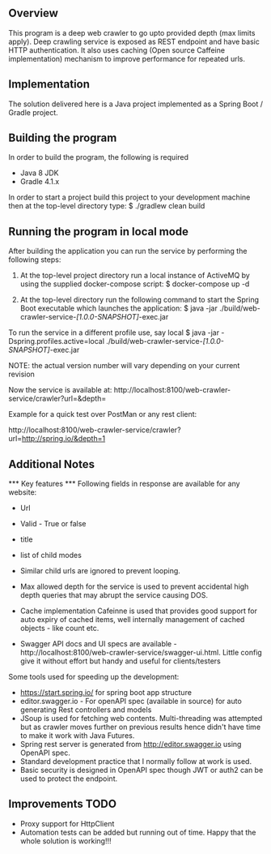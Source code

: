 ## Overview
This program is a deep web crawler to go upto provided depth (max limits apply). Deep crawling service is exposed as REST endpoint and have basic HTTP authentication. It also uses caching (Open source Caffeine implementation) mechanism to improve performance for repeated urls.

## Implementation
The solution delivered here is a Java project implemented as a Spring Boot / Gradle project.


## Building the program
In order to build the program, the following is required

- Java 8 JDK
- Gradle 4.1.x

In order to start a project build this project to your development machine then at the top-level directory type:
$ ./gradlew clean build


## Running the program in local mode
After building the application you can run the service by performing the following steps:

1. At the top-level project directory run a local instance of ActiveMQ by using the supplied docker-compose script:
$ docker-compose up -d

1. At the top-level directory run the following command to start the Spring Boot executable which launches the application:
$ java -jar ./build/web-crawler-service-*[1.0.0-SNAPSHOT]*-exec.jar

To run the service in a different profile use, say local
$ java -jar -Dspring.profiles.active=local ./build/web-crawler-service-*[1.0.0-SNAPSHOT]*-exec.jar

NOTE: the actual version number will vary depending on your current revision

Now the service is available at:
http://localhost:8100/web-crawler-service/crawler?url=<pageUrl>&depth=<depthValue>

Example for a quick test over PostMan or any rest client:

http://localhost:8100/web-crawler-service/crawler?url=http://spring.io/&depth=1

## Additional Notes
*** Key features ***
Following fields in response are available for any website:
- Url
- Valid - True or false
- title
- list of child modes

- Similar child urls are ignored to prevent looping.
- Max allowed depth for the service is used to prevent accidental high depth queries that may abrupt the service causing DOS.
- Cache implementation Cafeinne is used that provides good support for auto expiry of cached items, well internally management of cached objects - like count etc.
- Swagger API docs and UI specs are available - http://localhost:8100/web-crawler-service/swagger-ui.html. Little config give it without effort but handy and useful for clients/testers

Some tools used for speeding up the development:
- https://start.spring.io/ for spring boot app structure
- editor.swagger.io - For openAPI spec (available in source) for auto generating Rest controllers and models
- JSoup is used for fetching web contents. Multi-threading was attempted but as crawler moves further on previous results hence didn't have time to make it work with Java Futures.
- Spring rest server is generated from http://editor.swagger.io using OpenAPI spec.
- Standard development practice that I normally follow at work is used.
- Basic security is designed in OpenAPI spec though JWT or auth2 can be used to protect the endpoint.


## Improvements TODO
- Proxy support for HttpClient
- Automation tests can be added but running out of time. Happy that the whole solution is working!!!

